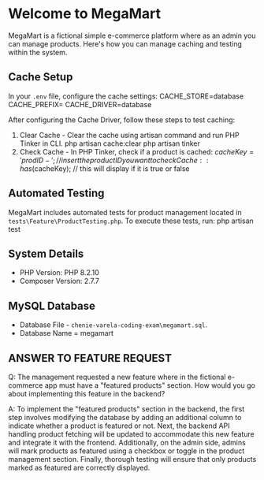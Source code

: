 # Welcome to MegaMart

MegaMart is a fictional simple e-commerce platform where as an admin you can manage products. Here's how you can manage caching and testing within the system.

## Cache Setup

In your `.env` file, configure the cache settings:
CACHE_STORE=database
CACHE_PREFIX=
CACHE_DRIVER=database

After configuring the Cache Driver, follow these steps to test caching:
1. Clear Cache - Clear the cache using artisan command and run PHP Tinker in CLI.
php artisan cache:clear
php artisan tinker
2. Check Cache - In PHP Tinker, check if a product is cached:
$cacheKey = 'prodID-'; // insert the product ID you want to check
Cache::has($cacheKey); // this will display if it is true or false

## Automated Testing
MegaMart includes automated tests for product management located in `tests\Feature\ProductTesting.php`. 
To execute these tests, run: 
php artisan test

## System Details
* PHP Version: PHP 8.2.10
* Composer Version: 2.7.7

## MySQL Database
* Database File - `chenie-varela-coding-exam\megamart.sql`.
* Database Name = megamart 

## ANSWER TO FEATURE REQUEST

Q: The management requested a new feature where in the fictional e-commerce app must have a "featured products" section.
How would you go about implementing this feature in the backend?

A: To implement the "featured products" section in the backend, the first step involves modifying the database by adding an additional column to indicate whether a product is featured or not. Next, the backend API handling product fetching will be updated to accommodate this new feature and integrate it with the frontend. Additionally, on the admin side, admins will mark products as featured using a checkbox or toggle in the product management section. Finally, thorough testing will ensure that only products marked as featured are correctly displayed.